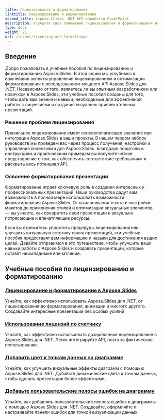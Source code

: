 ```yaml
---
title: Лицензирование и форматирование
linktitle: Лицензирование и форматирование
second_title: Aspose.Slides .NET API обработки PowerPoint
description: Улучшите свое понимание лицензирования и форматирования Aspose.Slides с помощью подробных руководств. Узнайте, как эффективно управлять лицензиями и добиться безупречного форматирования презентаций.
type: docs
weight: 21
url: /ru/net/licensing-and-formatting/
---
```


## Введение

Добро пожаловать в учебные пособия по лицензированию и форматированию Aspose.Slides. В этой серии мы углубимся в важнейшие аспекты управления лицензированием и оптимизации форматирования с использованием мощного API Aspose.Slides для .NET. Независимо от того, являетесь ли вы опытным разработчиком или новичком в Aspose.Slides, эти учебные пособия созданы для того, чтобы дать вам знания и навыки, необходимые для эффективной работы с лицензиями и создания визуально привлекательных презентаций.

### Решение проблем лицензирования

Правильное лицензирование имеет основополагающее значение при интеграции Aspose.Slides в ваши проекты. В нашем первом наборе руководств мы проведем вас через процесс получения, настройки и управления лицензиями для Aspose.Slides. Благодаря пошаговым инструкциям и практическим примерам вы получите четкое представление о том, как обеспечить соответствие требованиям и раскрыть весь потенциал API.

### Освоение форматирования презентации

Форматирование играет ключевую роль в создании интересных и профессиональных презентаций. Наши руководства дадут вам возможность в полной мере использовать возможности форматирования Aspose.Slides. От выравнивания текста и настройки макетов до применения стилей и оптимизации визуальных элементов — вы узнаете, как превратить свои презентации в визуально потрясающие и впечатляющие ресурсы.

Если вы стремитесь упростить процедуры лицензирования или улучшить визуальную эстетику своих презентаций, эти учебные пособия предоставят вам информацию и навыки для достижения ваших целей. Давайте отправимся в это путешествие, чтобы улучшить ваши навыки работы с Aspose.Slides и создавать презентации, которые оставят неизгладимое впечатление.

## Учебные пособия по лицензированию и форматированию
### [Лицензирование и форматирование в Aspose.Slides](./licensing-and-formatting/)
Узнайте, как эффективно использовать Aspose.Slides для .NET, от лицензирования до форматирования, анимации и многого другого. Создавайте интересные презентации без особых усилий.
### [Использование лицензий по счетчику](./metered-licensing/)
Узнайте, как эффективно использовать дозированное лицензирование с Aspose.Slides для .NET. Легко интегрируйте API, платя за фактическое использование.
### [Добавить цвет к точкам данных на диаграмме](./add-color-to-data-points/)
Узнайте, как улучшить визуальные эффекты диаграмм с помощью Aspose.Slides для .NET. Добавьте динамические цвета к точкам данных, чтобы сделать презентации более эффектными.
### [Добавьте пользовательские полосы ошибок на диаграмму](./add-custom-error/)
Узнайте, как добавлять пользовательские полосы ошибок в диаграммы с помощью Aspose.Slides для .NET. Создавайте, оформляйте и настраивайте панели ошибок для точной визуализации данных.